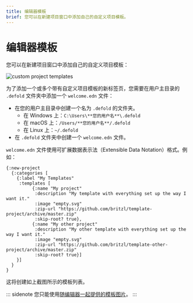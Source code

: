```yaml
---
title: 编辑器模板
brief: 您可以在新建项目窗口中添加自己的自定义项目模板。
---
```


# 编辑器模板

您可以在新建项目窗口中添加自己的自定义项目模板：

![custom project templates](images/editor/custom_project_templates.png)

为了添加一个或多个带有自定义项目模板的新标签页，您需要在用户主目录的 `.defold` 文件夹中添加一个 `welcome.edn` 文件：

* 在您的用户主目录中创建一个名为 `.defold` 的文件夹。
  * 在 Windows 上：`C:\Users\**您的用户名**\.defold`
  * 在 macOS 上：`/Users/**您的用户名**/.defold`
  * 在 Linux 上：`~/.defold`
* 在 `.defold` 文件夹中创建一个 `welcome.edn` 文件。

`welcome.edn` 文件使用可扩展数据表示法（Extensible Data Notation）格式。例如：

```
{:new-project
  {:categories [
    {:label "My Templates"
     :templates [
          {:name "My project"
           :description "My template with everything set up the way I want it."
           :image "empty.svg"
           :zip-url "https://github.com/britzl/template-project/archive/master.zip"
           :skip-root? true},
          {:name "My other project"
           :description "My other template with everything set up the way I want it."
           :image "empty.svg"
           :zip-url "https://github.com/britzl/template-other-project/archive/master.zip"
           :skip-root? true}]
    }]
  }
}
```

这将创建如上截图所示的模板列表。

::: sidenote
您只能使用[随编辑器一起提供的模板图片](https://github.com/defold/defold/tree/dev/editor/resources/welcome/images)。
:::
